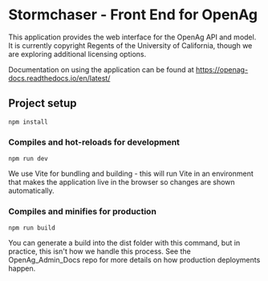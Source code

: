 # Stormchaser - Front End for OpenAg

This application provides the web interface for the OpenAg API and model.
It is currently copyright Regents of the University of California, though
we are exploring additional licensing options.

Documentation on using the application can be found at https://openag-docs.readthedocs.io/en/latest/

## Project setup
```
npm install
```

### Compiles and hot-reloads for development
```
npm run dev
```
We use Vite for bundling and building - this will run Vite in an environment
that makes the application live in the browser so changes are shown automatically.

### Compiles and minifies for production
```
npm run build
```
You can generate a build into the dist folder with this command, but in practice,
this isn't how we handle this process. See the OpenAg_Admin_Docs repo for more
details on how production deployments happen.
